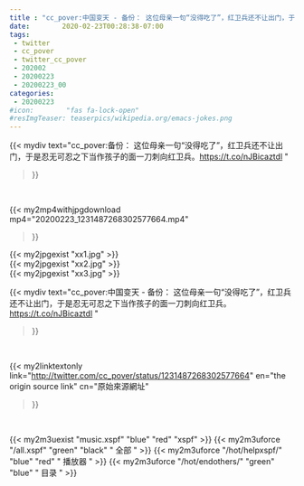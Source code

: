 ```yaml
---
title : "cc_pover:中国变天 - 备份： 这位母亲一句“没得吃了”，红卫兵还不让出门，于是忍无可忍之下当作孩子的面一刀刺向红卫兵。https://t.co/nJBicaztdl "
date:        2020-02-23T00:28:38-07:00
tags:
 - twitter
 - cc_pover
 - twitter_cc_pover
 - 202002
 - 20200223
 - 20200223_00
categories:
 - 20200223
#icon:        "fas fa-lock-open"
#resImgTeaser: teaserpics/wikipedia.org/emacs-jokes.png
---
```


{{< mydiv text="cc_pover:备份： 这位母亲一句“没得吃了”，红卫兵还不让出门，于是忍无可忍之下当作孩子的面一刀刺向红卫兵。https://t.co/nJBicaztdl "
>}}
<br>


{{< my2mp4withjpgdownload mp4="20200223_1231487268302577664.mp4"
>}}

{{< my2jpgexist "xx1.jpg" >}}<br>
{{< my2jpgexist "xx2.jpg" >}}<br>
{{< my2jpgexist "xx3.jpg" >}}<br>



{{< mydiv text="cc_pover:中国变天 - 备份： 这位母亲一句“没得吃了”，红卫兵还不让出门，于是忍无可忍之下当作孩子的面一刀刺向红卫兵。https://t.co/nJBicaztdl "
>}}
<br>

{{< my2linktextonly link="http://twitter.com/cc_pover/status/1231487268302577664"
en="the origin source link" cn="原始來源網址"
>}}


<br>

{{< my2m3uexist "music.xspf"        "blue"   "red"    "xspf" >}} {{< my2m3uforce "/all.xspf"         "green"  "black"  " 全部 " >}} {{< my2m3uforce "/hot/helpxspf/"    "blue"   "red"    " 播放器 " >}} {{< my2m3uforce "/hot/endothers/"   "green"  "blue"   " 目录 " >}} 
